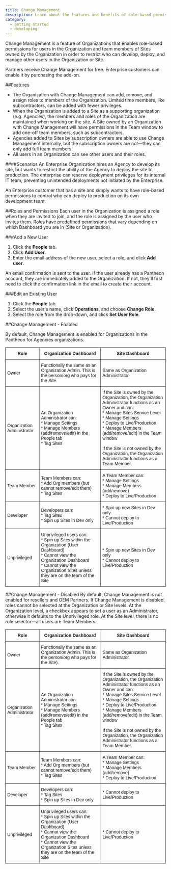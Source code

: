 ```yaml
---
title: Change Management
description: Learn about the features and benefits of role-based permissions.
category:
  - getting started
  - developing
---
```


Change Management is a feature of Organizations that enables role-based permissions for users in the Organization and team members of Sites owned by the Organization in order to restrict who can develop, deploy, and manage other users in the Organization or Site.

Partners receive Change Management for free. Enterprise customers can enable it by purchasing the add-on.

##Features
* The Organization with Change Management can add, remove, and assign roles to members of the Organization. Limited time members, like subcontractors, can be added with fewer privileges.
* When the Organization is added to a Site as a supporting organization (e.g. Agencies), the members and roles of the Organization are maintained when working on the site.
A Site owned by an Organization with Change Management will have permissions in the Team window to add one-off team members, such as subcontractors.
* Agencies added to Sites by subscription owners are able to use Change Management internally, but the subscription owners are not&mdash;they can only add full team members.
* All users in an Organization can see other users and their roles.

####Scenarios
An Enterprise Organization hires an Agency to develop its site, but wants to restrict the ability of the Agency to deploy the site to production. The enterprise can reserve deployment privileges for its internal IT team, preventing unintended deployments not initiated by the Enterprise.

An Enterprise customer that has a site and simply wants to have role-based permissions to control who can deploy to production on its own development team.


##Roles and Permissions
Each user in the Organization is assigned a role when they are invited to join, and the role is assigned by the user who invites them. Roles have predefined permissions that vary depending on which Dashboard you are in (Site or Organization).


###Add a New User
1. Click the **People** tab.
2. Click **Add User**.
3. Enter the email address of the new user, select a role, and click **Add user**.

An email confirmation is sent to the user. If the user already has a Pantheon account, they are immediately added to the Organization. If not, they'll first need to click the confirmation link in the email to create their account.


###Edit an Existing User
1. Click the **People** tab.
2. Select the user's name, click **Operations**, and choose **Change Role**.
3. Select the role from the drop-down, and click **Set User Role**.

##Change Management - Enabled

By default, Change Management is enabled for Organizations in the Pantheon for Agencies organizations.

<style type="text/css">
.tg  {border-collapse:collapse;border-spacing:0;}
.tg td{font-family:Arial, sans-serif;font-size:14px;padding:10px 5px;border-style:solid;border-width:1px;overflow:hidden;word-break:normal;}
.tg th{font-family:Arial, sans-serif;font-size:14px;font-weight:normal;padding:10px 5px;border-style:solid;border-width:1px;overflow:hidden;word-break:normal;}
.tg .tg-e3zv{font-weight:bold}
</style>
<table class="tg">
<tr>
<th class="tg-e3zv">Role</th>
<th class="tg-e3zv">Organization Dashboard</th>
<th class="tg-e3zv">Site Dashboard</th>
</tr>
<tr>
<td class="tg-031e">Owner</td>
<td class="tg-031e">Functionally the same as an Organization Admin. This is the person/org who pays for the Site.</td>
<td class="tg-031e">Same as Organization Administrator.</td>
</tr>
<tr>
<td class="tg-031e">Organization Administrator</td>
<td class="tg-031e">An Organization Administrator can:<br>* Manage Settings<br>* Manage Members (add/remove/edit) in the People tab<br>* Tag Sites</td>
<td class="tg-031e">If the Site is owned by the Organization, the Organization Administrator functions as an Owner and can:<br>* Manage Sites Service Level<br>* Manage Settings<br>* Deploy to Live/Production<br>* Manage Members (add/remove/edit) in the Team window  <br><br>If the Site is not owned by the Organization, the Organization Administrator functions as a Team Member.</td>
</tr>
<tr>
<td class="tg-031e">Team Member</td>
<td class="tg-031e">Team Members can:<br>* Add Org members (but cannot remove/edit them)<br>* Tag Sites</td>
<td class="tg-031e">A Team Member can:<br>* Manage Settings<br>* Manage Members (add/remove)<br>* Deploy to Live/Production</td>
</tr>
<tr>
<td class="tg-031e">Developer</td>
<td class="tg-031e">Developers can:<br>* Tag Sites<br>* Spin up Sites in Dev only</td>
<td class="tg-031e">* Spin up new Sites in Dev only <br>* Cannot deploy to Live/Production</td>
</tr>
<tr>
<td class="tg-031e">Unprivileged</td>
<td class="tg-031e">Unprivileged users can:<br>* Spin up Sites within the Organization (User Dashboard)<br>* Cannot view the Organization Dashboard<br>* Cannot view the Organization Sites unless they are on the team of the Site</td>
<td class="tg-031e">* Spin up new Sites in Dev only <br>* Cannot deploy to Live/Production</td>
</tr>
</table>



##Change Management - Disabled
By default, Change Management is not enabled for resellers and OEM Partners. If Change Management is disabled, roles cannot be selected at the Organization or Site levels. At the Organization level, a checkbox appears to set a user as an Administrator, otherwise it defaults to the Unprivileged role. At the Site level, there is no role selector&mdash;all users are Team Members.

<style type="text/css">
.tg  {border-collapse:collapse;border-spacing:0;}
.tg td{font-family:Arial, sans-serif;font-size:14px;padding:10px 5px;border-style:solid;border-width:1px;overflow:hidden;word-break:normal;}
.tg th{font-family:Arial, sans-serif;font-size:14px;font-weight:normal;padding:10px 5px;border-style:solid;border-width:1px;overflow:hidden;word-break:normal;}
.tg .tg-e3zv{font-weight:bold}
</style>
<table class="tg">
<tr>
<th class="tg-e3zv">Role</th>
<th class="tg-e3zv">Organization Dashboard</th>
<th class="tg-e3zv">Site Dashboard</th>
</tr>
<tr>
<td class="tg-031e">Owner</td>
<td class="tg-031e">Functionally the same as an Organization Admin. This is the person/org who pays for the Site).</td>
<td class="tg-031e">Same as Organization Administrator.</td>
</tr>
<tr>
<td class="tg-031e">Organization Administrator</td>
<td class="tg-031e">An Organization Administrator can:<br>* Manage Settings<br>* Manage Members (add/remove/edit) in the People tab<br>* Tag Sites</td>
<td class="tg-031e">If the Site is owned by the Organization, the Organization Administrator functions as an Owner and can:<br>* Manage Sites Service Level<br>* Manage Settings<br>* Deploy to Live/Production<br>* Manage Members (add/remove/edit) in the Team window  <br><br>If the Site is not owned by the Organization, the Organization Administrator functions as a Team Member.</td>
</tr>
<tr>
<td class="tg-031e">Team Member</td>
<td class="tg-031e">Team Members can:<br>* Add Org members (but cannot remove/edit them)<br>* Tag Sites</td>
<td class="tg-031e">A Team Member can:<br>* Manage Settings<br>* Manage Members (add/remove)<br>* Deploy to Live/Production</td>
</tr>
<tr>
<td class="tg-031e">Developer</td>
<td class="tg-031e">Developers can:<br>* Tag Sites<br>* Spin up Sites in Dev only</td>
<td class="tg-031e">* Cannot deploy to Live/Production</td>
</tr>
<tr>
<td class="tg-031e">Unprivileged</td>
<td class="tg-031e">Unprivileged users can:<br>* Spin up Sites within the Organization (User Dashboard)<br>* Cannot view the Organization Dashboard<br>* Cannot view the Organization Sites unless they are on the team of the Site</td>
<td class="tg-031e">* Cannot deploy to Live/Production</td>
</tr>
</table>

